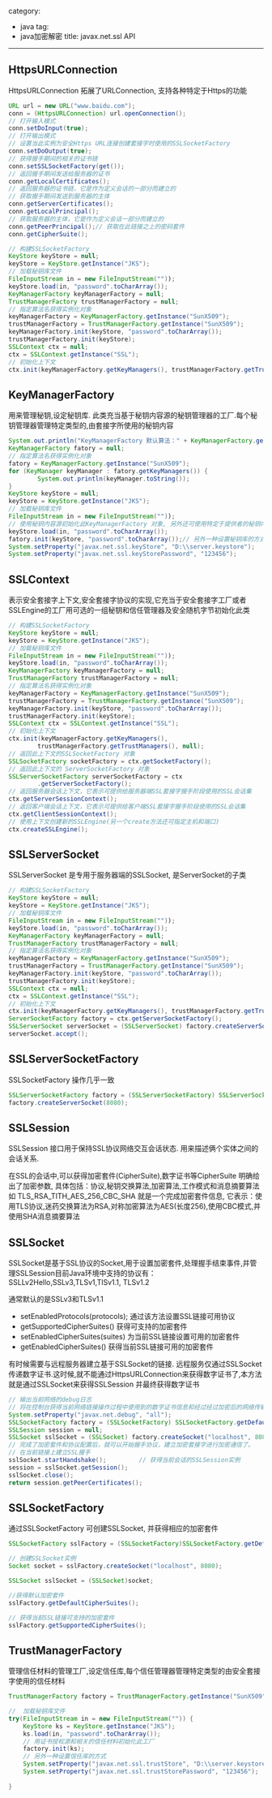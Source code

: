 category: 
- java
tag:
- java加密解密
title: javax.net.ssl API
---
## HttpsURLConnection
HttpsURLConnection 拓展了URLConnection, 支持各种特定于Https的功能
```java
URL url = new URL("www.baidu.com");
conn = (HttpsURLConnection) url.openConnection();
// 打开输入模式
conn.setDoInput(true);
// 打开输出模式
// 设置当此实例为安全Https URL连接创建套接字时使用的SSLSocketFactory
conn.setDoOutput(true);			
// 获得握手期间的相关的证书链
conn.setSSLSocketFactory(get());			
// 返回握手期间发送给服务器的证书
conn.getLocalCertificates();
// 返回服务器的证书链，它是作为定义会话的一部分而建立的
// 获取握手期间发送到服务器的主体
conn.getServerCertificates();
conn.getLocalPrincipal();
// 获取服务器的主体，它是作为定义会话一部分而建立的
conn.getPeerPrincipal();// 获取在此链接之上的密码套件
conn.getCipherSuite();	

// 构建SSLSocketFactory
KeyStore keyStore = null;
keyStore = KeyStore.getInstance("JKS");
// 加载秘钥库文件
FileInputStream in = new FileInputStream(""));
keyStore.load(in, "password".toCharArray());
KeyManagerFactory keyManagerFactory = null;
TrustManagerFactory trustManagerFactory = null;
// 指定算法名获得实例化对象
keyManagerFactory = KeyManagerFactory.getInstance("SunX509");
trustManagerFactory = TrustManagerFactory.getInstance("SunX509");
keyManagerFactory.init(keyStore, "password".toCharArray());
trustManagerFactory.init(keyStore);
SSLContext ctx = null;
ctx = SSLContext.getInstance("SSL");
// 初始化上下文
ctx.init(keyManagerFactory.getKeyManagers(), trustManagerFactory.getTrustManagers(), null);
```

## KeyManagerFactory
用来管理秘钥,设定秘钥库. 此类充当基于秘钥内容源的秘钥管理器的工厂.每个秘钥管理器管理特定类型的,由套接字所使用的秘钥内容
```java
System.out.println("KeyManagerFactory 默认算法：" + KeyManagerFactory.getDefaultAlgorithm());		
KeyManagerFactory fatory = null;
// 指定算法名获得实例化对象
fatory = KeyManagerFactory.getInstance("SunX509");			
for (KeyManager keyManager : fatory.getKeyManagers()) {
		System.out.println(keyManager.toString());
}	
KeyStore keyStore = null;
keyStore = KeyStore.getInstance("JKS");
// 加载秘钥库文件
FileInputStream in = new FileInputStream(""));
// 使用秘钥内容源初始化此KeyManagerFactory 对象, 另外还可使用特定于提供者的秘钥内容源初始化此对象
keyStore.load(in, "password".toCharArray());	
fatory.init(keyStore, "password".toCharArray());// 另外一种设置秘钥库的方式
System.setProperty("javax.net.ssl.keyStore", "D:\\server.keystore");
System.setProperty("javax.net.ssl.keyStorePassword", "123456");
```

## SSLContext
表示安全套接字上下文,安全套接字协议的实现,它充当于安全套接字工厂或者SSLEngine的工厂用可选的一组秘钥和信任管理器及安全随机字节初始化此类
```java
// 构建SSLSocketFactory
KeyStore keyStore = null;
keyStore = KeyStore.getInstance("JKS");
// 加载秘钥库文件
FileInputStream in = new FileInputStream(""));
keyStore.load(in, "password".toCharArray());		
KeyManagerFactory keyManagerFactory = null;
TrustManagerFactory trustManagerFactory = null;
// 指定算法名获得实例化对象
keyManagerFactory = KeyManagerFactory.getInstance("SunX509");
trustManagerFactory = TrustManagerFactory.getInstance("SunX509");
keyManagerFactory.init(keyStore, "password".toCharArray());
trustManagerFactory.init(keyStore);
SSLContext ctx = SSLContext.getInstance("SSL");
// 初始化上下文
ctx.init(keyManagerFactory.getKeyManagers(),
		trustManagerFactory.getTrustManagers(), null);
// 返回此上下文的SSLSocketFactory 对象
SSLSocketFactory socketFactory = ctx.getSocketFactory();
// 返回此上下文的 ServerSocketFactory 对象
SSLServerSocketFactory serverSocketFactory = ctx
		.getServerSocketFactory();
// 返回服务器会话上下文，它表示可提供给服务器端SSL套接字握手阶段使用的SSL会话集
ctx.getServerSessionContext();
// 返回客户端会话上下文，它表示可提供给客户端SSL套接字握手阶段使用的SSL会话集
ctx.getClientSessionContext();
// 使用上下文创建新的SSLEngine(另一个create方法还可指定主机和端口)
ctx.createSSLEngine();
```

## SSLServerSocket
SSLServerSocket 是专用于服务器端的SSLSocket, 是ServerSocket的子类
```java
// 构建SSLSocketFactory
KeyStore keyStore = null;
keyStore = KeyStore.getInstance("JKS");
// 加载秘钥库文件
FileInputStream in = new FileInputStream(""));
keyStore.load(in, "password".toCharArray());
KeyManagerFactory keyManagerFactory = null;
TrustManagerFactory trustManagerFactory = null;
// 指定算法名获得实例化对象
keyManagerFactory = KeyManagerFactory.getInstance("SunX509");
trustManagerFactory = TrustManagerFactory.getInstance("SunX509");
keyManagerFactory.init(keyStore, "password".toCharArray());
trustManagerFactory.init(keyStore);
SSLContext ctx = null;
ctx = SSLContext.getInstance("SSL");
// 初始化上下文
ctx.init(keyManagerFactory.getKeyManagers(), trustManagerFactory.getTrustManagers(), null);
ServerSocketFactory factory = ctx.getServerSocketFactory();
SSLServerSocket serverSocket = (SSLServerSocket) factory.createServerSocket(8080);
serverSocket.accept();
```
   
## SSLServerSocketFactory
SSLSocketFactory 操作几乎一致
```java
SSLServerSocketFactory factory = (SSLServerSocketFactory) SSLServerSocketFactory.getDefault();
factory.createServerSocket(8080);
```
   
## SSLSession
SSLSession 接口用于保持SSL协议网络交互会话状态. 用来描述俩个实体之间的会话关系.

在SSL的会话中,可以获得加密套件(CipherSuite),数字证书等CipherSuite 明确给出了加密参数, 具体包括：协议,秘钥交换算法,加密算法,工作模式和消息摘要算法
如 TLS_RSA_TITH_AES_256_CBC_SHA 就是一个完成加密套件信息, 它表示：使用TLS协议,迷药交换算法为RSA,对称加密算法为AES(长度256),使用CBC模式,并使用SHA消息摘要算法

## SSLSocket
SSLSocket是基于SSL协议的Socket,用于设置加密套件,处理握手结束事件,并管理SSLSession目前Java环境中支持的协议有：SSLLv2Hello,SSLv3,TLSv1,TlSv1.1, TLSv1.2

通常默认的是SSLv3和TLSv1.1

* setEnabledProtocols(protocols);  通过该方法设置SSL链接可用协议
* getSupportedCipherSuites()		获得可支持的加密套件
* setEnabledCipherSuites(suites)	为当前SSL链接设置可用的加密套件
* getEnabledCipherSuites()			获得当前SSL链接可用的加密套件

有时候需要与远程服务器建立基于SSLSocket的链接. 远程服务仅通过SSLSocket传递数字证书.这时候,就不能通过HttpsURLConnection来获得数字证书了,本方法就是通过SSLSocket来获得SSLSession
并最终获得数字证书
```java
// 输出当前网络的debug日志
// 将在控制台获得当前网络链接操作过程中使用到的数字证书信息和经过经过加密后的网络传输数据
System.setProperty("javax.net.debug", "all");		
SSLSocketFactory factory = (SSLSocketFactory) SSLSocketFactory.getDefault();		
SSLSession session = null;
SSLSocket sslSocket = (SSLSocket) factory.createSocket("localhost", 8080);
// 完成了加密套件和协议配置后，就可以开始握手协议，建立加密套接字进行加密通信了。
// 在当前链接上建立SSL握手
sslSocket.startHandshake();			// 获得当前会话的SSLSession实例
session = sslSocket.getSession();			
sslSocket.close();			
return session.getPeerCertificates();
```

## SSLSocketFactory
通过SSLSocketFactory 可创建SSLSocket, 并获得相应的加密套件
```java
SSLSocketFactory sslFactory = (SSLSocketFactory)SSLSocketFactory.getDefault();

// 创建SSLSocket实例
Socket socket = sslFactory.createSocket("localhost", 8080);

SSLSocket sslSocket = (SSLSocket)socket;

//获得默认加密套件
sslFactory.getDefaultCipherSuites();

// 获得当前SSL链接可支持的加密套件
sslFactory.getSupportedCipherSuites();
```
   
## TrustManagerFactory
管理信任材料的管理工厂,设定信任库,每个信任管理器管理特定类型的由安全套接字使用的信任材料

```java
TrustManagerFactory factory = TrustManagerFactory.getInstance("SunX509");

//  加载秘钥库文件
try(FileInputStream in = new FileInputStream("")) {
	KeyStore ks = KeyStore.getInstance("JKS");
	ks.load(in, "password".toCharArray());
	// 用证书授权源和相关的信任材料初始化此工厂
	factory.init(ks);
	// 另外一种设置信任库的方式
	System.setProperty("javax.net.ssl.trustStore", "D:\\server.keystore");
	System.setProperty("javax.net.ssl.trustStorePassword", "123456");
	
}
```
